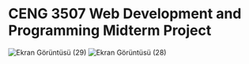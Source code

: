 # CENG 3507 Web Development and Programming Midterm Project
![Ekran Görüntüsü (29)](https://github.com/burcinozkan/webMidtermProject/assets/105969774/a01d4887-fc62-4371-afde-dd6f45502e63)
![Ekran Görüntüsü (28)](https://github.com/burcinozkan/webMidtermProject/assets/105969774/5b2c1451-bd35-409b-97b2-7beff8d0ac63)

